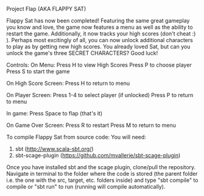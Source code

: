 Project Flap (AKA FLAPPY SAT)

Flappy Sat has now been completed! Featuring the same great gameplay you know and love, the game now features a menu as well as the ability to restart the game.
Additionally, it now tracks your high scores (don't cheat :) ). Perhaps most excitingly of all, you can now unlock additional characters to play as by getting
new high scores. You already loved Sat, but can you unlock the game's three SECRET CHARACTERS? Good luck!

Controls: 
On Menu: 
Press H to view High Scores
Press P to choose player
Press S to start the game

On High Score Screen:
Press H to return to menu

On Player Screen:
Press 1-4 to select player (if unlocked)
Press P to return to menu

In game:
Press Space to flap (that's it)

On Game Over Screen:
Press R to restart
Press M to return to menu

To compile Flappy Sat from source code:
You will need:
1. sbt (http://www.scala-sbt.org/)
2. sbt-scage-plugin (https://github.com/mvallerie/sbt-scage-plugin)

Once you have installed sbt and the scage plugin, clone/pull the repository. Navigate in terminal to the folder where the code is stored (the parent folder i.e.
the one with the src, target, etc. folders inside) and type "sbt compile" to compile or "sbt run" to run (running will compile automatically).
